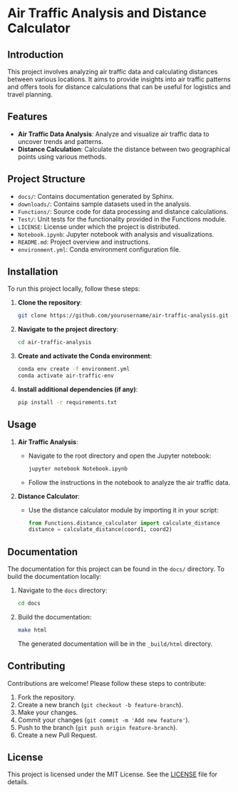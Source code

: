 # Air Traffic Analysis and Distance Calculator

## Introduction

This project involves analyzing air traffic data and calculating distances between various locations. It aims to provide insights into air traffic patterns and offers tools for distance calculations that can be useful for logistics and travel planning.

## Features

- **Air Traffic Data Analysis**: Analyze and visualize air traffic data to uncover trends and patterns.
- **Distance Calculation**: Calculate the distance between two geographical points using various methods.

## Project Structure

- `docs/`: Contains documentation generated by Sphinx.
- `downloads/`: Contains sample datasets used in the analysis.
- `Functions/`: Source code for data processing and distance calculations.
- `Test/`: Unit tests for the functionality provided in the Functions module.
- `LICENSE`: License under which the project is distributed.
- `Notebook.ipynb`: Jupyter notebook with analysis and visualizations.
- `README.md`: Project overview and instructions.
- `environment.yml`: Conda environment configuration file.

## Installation

To run this project locally, follow these steps:

1. **Clone the repository**:
    ```sh
    git clone https://github.com/yourusername/air-traffic-analysis.git
    ```

2. **Navigate to the project directory**:
    ```sh
    cd air-traffic-analysis
    ```

3. **Create and activate the Conda environment**:
    ```sh
    conda env create -f environment.yml
    conda activate air-traffic-env
    ```

4. **Install additional dependencies (if any)**:
    ```sh
    pip install -r requirements.txt
    ```

## Usage

1. **Air Traffic Analysis**:
    - Navigate to the root directory and open the Jupyter notebook:
        ```sh
        jupyter notebook Notebook.ipynb
        ```
    - Follow the instructions in the notebook to analyze the air traffic data.

2. **Distance Calculator**:
    - Use the distance calculator module by importing it in your script:
        ```python
        from Functions.distance_calculator import calculate_distance
        distance = calculate_distance(coord1, coord2)
        ```

## Documentation

The documentation for this project can be found in the `docs/` directory. To build the documentation locally:

1. Navigate to the `docs` directory:
    ```sh
    cd docs
    ```

2. Build the documentation:
    ```sh
    make html
    ```
   The generated documentation will be in the `_build/html` directory.

## Contributing

Contributions are welcome! Please follow these steps to contribute:

1. Fork the repository.
2. Create a new branch (`git checkout -b feature-branch`).
3. Make your changes.
4. Commit your changes (`git commit -m 'Add new feature'`).
5. Push to the branch (`git push origin feature-branch`).
6. Create a new Pull Request.

## License
This project is licensed under the MIT License. See the [LICENSE](LICENSE) file for details.
